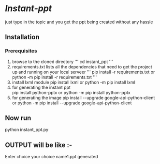 # *Instant-ppt*

just type in the topic and you get the ppt being created without any hassle 

## Installation

### Prerequisites

1. browse to the cloned directory
      '''  cd instant_ppt '''
2. requirements.txt lists all the dependencies that need to get the project up and running on your local serveer
'''  pip install -r requirements.txt
               or
     python -m pip install -r requirements.txt '''
3. install lxml module
  pip install lxml
         or
    python -m pip install lxml
4. for generating the instant ppt  
  pip install python-pptx
            or
  python -m pip install python-pptx
5. for generating the image
  pip install --upgrade google-api-python-client    
                or
 python -m pip install --upgrade google-api-python-client       

## Now run
 python instant_ppt.py

## OUTPUT will be like :-
Enter choice
your choice
name1.ppt generated   
